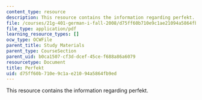 ```yaml
---
content_type: resource
description: This resource contains the information regarding perfekt.
file: /courses/21g-401-german-i-fall-2008/d75ff60b710e9c1ae21094a5864fb9ed_MIT21G_401F08_perf_dia.pdf
file_type: application/pdf
learning_resource_types: []
ocw_type: OCWFile
parent_title: Study Materials
parent_type: CourseSection
parent_uid: b0ca1507-cf3d-dcef-45ce-f688a86a6079
resourcetype: Document
title: Perfekt
uid: d75ff60b-710e-9c1a-e210-94a5864fb9ed
---
```

This resource contains the information regarding perfekt.

